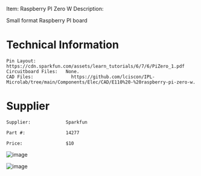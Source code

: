 

Item:         Raspberry PI Zero W
Description:  

Small format Raspberry PI board

# Technical Information

    Pin Layout:            https://cdn.sparkfun.com/assets/learn_tutorials/6/7/6/PiZero_1.pdf  
    Circuitboard Files:   None. 
    CAD Files:              https://github.com/lciscon/IPL-Microlab/tree/main/Components/Elec/CAD/E110%20-%20raspberry-pi-zero-w. 

# Supplier

    Supplier:             Sparkfun

    Part #:               14277          

    Price:                $10


![image](https://user-images.githubusercontent.com/7740478/211364113-c8550eb6-e75e-43bf-8f6f-fdf5e34b066a.png)

![image](https://github.com/lciscon/IPL-Microlab/blob/main/Components/Elec/CAD/E110%20-%20raspberry-pi-zero-w/image.PNG)
